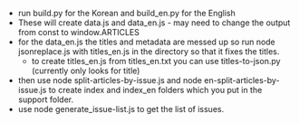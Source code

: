 - run build.py for the Korean and build_en.py for the English 
- These will create data.js and data_en.js - may need to change the output from const to window.ARTICLES
- for the data_en.js the titles and metadata are messed up so run node jsonreplace.js with titles_en.js in the directory so that it fixes the titles.
  - to create titles_en.js from titles_en.txt you can use titles-to-json.py (currently only looks for title)
- then use node split-articles-by-issue.js and node en-split-articles-by-issue.js to create index and index_en folders which you put in the support folder.
- use node generate_issue-list.js to get the list of issues.
